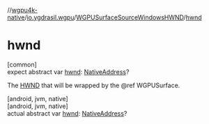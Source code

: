 //[wgpu4k-native](../../../index.md)/[io.ygdrasil.wgpu](../index.md)/[WGPUSurfaceSourceWindowsHWND](index.md)/[hwnd](hwnd.md)

# hwnd

[common]\
expect abstract var [hwnd](hwnd.md): [NativeAddress](../../ffi/-native-address/index.md)?

The [HWND](https://learn.microsoft.com/en-us/windows/apps/develop/ui-input/retrieve-hwnd) that will be wrapped by the @ref WGPUSurface.

[android, jvm, native]\
[android, jvm, native]\
actual abstract var [hwnd](hwnd.md): [NativeAddress](../../ffi/-native-address/index.md)?
